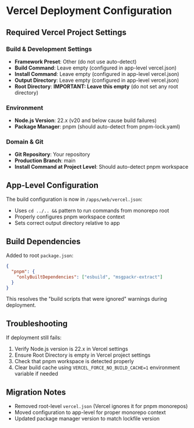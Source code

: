 # Vercel Deployment Configuration

## Required Vercel Project Settings

### Build & Development Settings
- **Framework Preset**: Other (do not use auto-detect)
- **Build Command**: Leave empty (configured in app-level vercel.json)
- **Install Command**: Leave empty (configured in app-level vercel.json)
- **Output Directory**: Leave empty (configured in app-level vercel.json)
- **Root Directory**: **IMPORTANT: Leave this empty** (do not set any root directory)

### Environment
- **Node.js Version**: 22.x (v20 and below cause build failures)
- **Package Manager**: pnpm (should auto-detect from pnpm-lock.yaml)

### Domain & Git
- **Git Repository**: Your repository
- **Production Branch**: main
- **Install Command at Project Level**: Should auto-detect pnpm workspace

## App-Level Configuration

The build configuration is now in `/apps/web/vercel.json`:
- Uses `cd ../.. &&` pattern to run commands from monorepo root
- Properly configures pnpm workspace context
- Sets correct output directory relative to app

## Build Dependencies

Added to root `package.json`:
```json
{
  "pnpm": {
    "onlyBuiltDependencies": ["esbuild", "msgpackr-extract"]
  }
}
```

This resolves the "build scripts that were ignored" warnings during deployment.

## Troubleshooting

If deployment still fails:
1. Verify Node.js version is 22.x in Vercel settings
2. Ensure Root Directory is empty in Vercel project settings
3. Check that pnpm workspace is detected properly
4. Clear build cache using `VERCEL_FORCE_NO_BUILD_CACHE=1` environment variable if needed

## Migration Notes

- Removed root-level `vercel.json` (Vercel ignores it for pnpm monorepos)
- Moved configuration to app-level for proper monorepo context
- Updated package manager version to match lockfile version